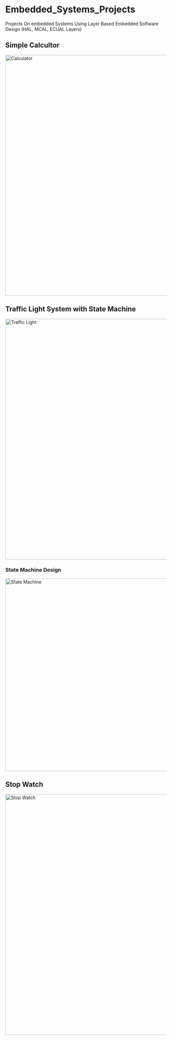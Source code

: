 # Embedded_Systems_Projects
Projects On embedded Systems Using Layer Based Embedded Software Design (HAL, MCAL, ECUAL Layers)

## Simple Calcultor

<img width="750" alt="Calculator" src="https://github.com/abdallahkhairy/Embedded_Systems_Projects/assets/36454981/19ed01aa-12cd-4c2d-8e2b-8846b7089b79">

## Traffic Light System with State Machine

<img width="750" alt="Traffic Light" src="https://github.com/abdallahkhairy/Embedded_Systems_Projects/assets/36454981/892abd9a-bd2a-48a0-b116-31ea4e39db21">

### State Machine Design
<img width="600" alt="State Machine" src="https://github.com/abdallahkhairy/Embedded_Systems_Projects/assets/36454981/33b9b212-58a2-4c32-aff4-387e5c5bf659">

## Stop Watch
<img width="750" alt="Stop Watch" src="https://github.com/abdallahkhairy/Embedded_Systems_Projects/assets/36454981/b72481d3-e22f-4caa-9804-bf049ab06f14">

